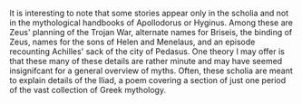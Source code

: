 It is interesting to note that some stories appear only in the scholia and not in the mythological handbooks of Apollodorus or Hyginus. Among these are Zeus' planning of the Trojan War, alternate names for Briseis, the binding of Zeus, names for the sons of Helen and Menelaus, and an episode recounting Achilles' sack of the city of Pedasus. One theory I may offer is that these many of these details are rather minute and may have seemed insignifcant for a general overview of myths. Often, these scholia are meant to explain details of the Iliad, a poem covering a section of just one period of the vast collection of Greek mythology. 
